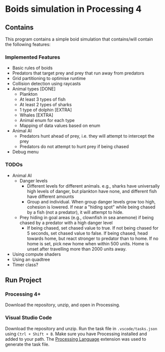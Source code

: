 # Boids simulation in Processing 4

## Contains

This program contains a simple boid simulation that contains/will contain the following features:

### Implemented Features

- Basic rules of boids
- Predators that target prey and prey that run away from predators
- Grid partitioning to optimise runtime
- Collision detection using raycasts
- Animal types [DONE]
  - Plankton
  - At least 3 types of fish
  - At least 2 types of sharks
  - 1 type of dolphin [EXTRA]
  - Whales [EXTRA]
  - Animal enum for each type
  - Mapping of data values based on enum
- Animal AI
  - Predators hunt ahead of prey, i.e. they will attempt to intercept the prey
  - Predators do not attempt to hunt prey if being chased
- Debug menu

### TODOs

- Animal AI
  - Danger levels
    - Different levels for different animals. e.g., sharks have universally high levels of danger, but plankton have none, and different fish have different amounts
    - Group and individual. When group danger levels grow too high, cohesion is lowered. If near a "hiding spot" while being chased by a fish (not a predator), it will attempt to hide.
  - Prey hiding in goal areas (e.g., clownfish in sea anemone) if being chased by a predator with a high danger level
    - If being chased, set chased value to true. If not being chased for 5 seconds, set chased value to false. If being chased, head towards home, but react stronger to predator than to home. If no home is set, pick new home when within 500 units. Home is unset after travelling more than 2000 units away.
- Using compute shaders
- Using an quadtree
- Timer class?

## Run Project

### Processing 4+

Download the repository, unzip, and open in Processing.

### Visual Studio Code

Download the repository and unzip. Run the task file in `.vscode/tasks.json` using `Ctrl + Shift + B`. Make sure you have Processing installed and added to your path. The [Processing Language](https://marketplace.visualstudio.com/items?itemName=Tobiah.language-pde) extension was used to generate the task file.
